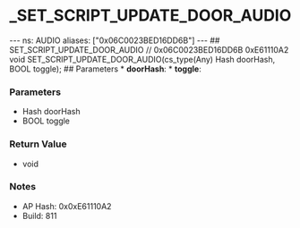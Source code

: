# _SET_SCRIPT_UPDATE_DOOR_AUDIO

--- ns: AUDIO aliases: ["0x06C0023BED16DD6B"] --- ## SET_SCRIPT_UPDATE_DOOR_AUDIO  // 0x06C0023BED16DD6B 0xE61110A2 void SET_SCRIPT_UPDATE_DOOR_AUDIO(cs_type(Any) Hash doorHash, BOOL toggle);  ## Parameters * **doorHash**: * **toggle**:

### Parameters
* Hash doorHash
* BOOL toggle

### Return Value
* void

### Notes
* AP Hash: 0x0xE61110A2
* Build: 811

